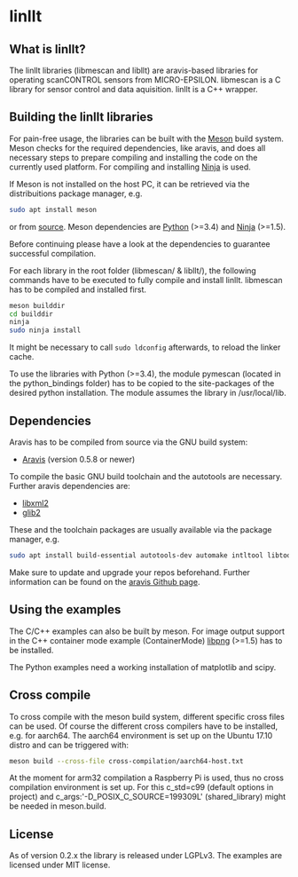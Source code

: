 # linllt

## What is linllt?

The linllt libraries (libmescan and libllt) are aravis-based libraries for operating scanCONTROL sensors from MICRO-EPSILON. libmescan is a C library for sensor control and data aquisition. linllt is a C++ wrapper.

## Building the linllt libraries

For pain-free usage, the libraries can be built with the [Meson](http://mesonbuild.com) build system. Meson checks for the required dependencies, like aravis, and does all necessary steps to prepare compiling and installing the code on the currently used platform. For compiling and installing [Ninja](https://ninja-build.org) is used.

If Meson is not installed on the host PC, it can be retrieved via the distribuitions package manager, e.g.

```bash
sudo apt install meson
```

or from [source](https://github.com/mesonbuild/meson/releases). Meson dependencies are [Python](http://python.org) (>=3.4) and [Ninja](https://ninja-build.org) (>=1.5).

Before continuing please have a look at the dependencies to guarantee successful compilation.

For each library in the root folder (libmescan/ & libllt/), the following commands have to be executed to fully compile and install linllt. libmescan has to be compiled and installed first.

```bash
meson builddir
cd builddir
ninja
sudo ninja install
```

It might be necessary to call `sudo ldconfig` afterwards, to reload the linker cache.

To use the libraries with Python (>=3.4), the module pymescan (located in the python_bindings folder) has to be copied to the site-packages of the desired python installation. The module assumes the library in /usr/local/lib.

## Dependencies

Aravis has to be compiled from source via the GNU build system:

- [Aravis](https://github.com/AravisProject/aravis/releases) (version 0.5.8 or newer)

To compile the basic GNU build toolchain and the autotools are necessary. Further aravis dependencies are:

- [libxml2](https://github.com/GNOME/libxml2/releases)
- [glib2](https://github.com/GNOME/glib/releases)

These and the toolchain packages are usually available via the package manager, e.g.

```bash
sudo apt install build-essential autotools-dev automake intltool libtool gtk-doc-tools libxml2-dev libglib2.0-dev
```

Make sure to update and upgrade your repos beforehand. Further information can be found on the [aravis Github page](https://github.com/AravisProject/aravis).

## Using the examples

The C/C++ examples can also be built by meson. For image output support in the C++ container mode example (ContainerMode) [libpng](https://sourceforge.net/projects/libpng/files) (>=1.5) has to be installed.

The Python examples need a working installation of matplotlib and scipy.

## Cross compile

To cross compile with the meson build system, different specific cross files can be used. Of course the different cross compilers have to be installed, e.g. for aarch64. The aarch64 environment is set up on the Ubuntu 17.10 distro and can be triggered with:

```bash
meson build --cross-file cross-compilation/aarch64-host.txt
```

At the moment for arm32 compilation a Raspberry Pi is used, thus no cross compilation environment is set up. For this c\_std=c99 (default options in project) and c_args:'-D_POSIX_C_SOURCE=199309L' (shared_library) might be needed in meson.build.

## License

As of version 0.2.x the library is released under LGPLv3. The examples are licensed under MIT license.